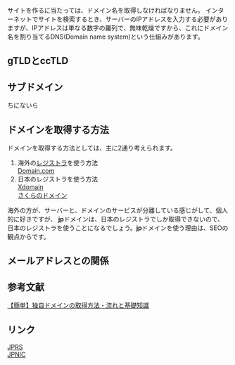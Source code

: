 サイトを作るに当たっては、ドメイン名を取得しなければなりません。
インターネットでサイトを検索するとき、サーバーのIPアドレスを入力する必要がありますが、IPアドレスは単なる数字の羅列で、無味乾燥ですから、これにドメイン名を割り当てるDNS(Domain name system)という仕組みがあります。
## gTLDとccTLD
## サブドメイン
ちにないら
## ドメインを取得する方法
ドメインを取得する方法としては、主に2通り考えられます。

1. 海外の<a href="https://en.wikipedia.org/wiki/Domain_name_registrar">レジストラ</a>を使う方法<br>
<a href="https://www.domain.com">Domain.com</a>
2. 日本のレジストラを使う方法<br>
<a href="https://www.xdomain.ne.jp/">Xdomain</a>  
<a href="https://domain.sakura.ad.jp/">さくらのドメイン</a>  


海外の方が、サーバーと、ドメインのサービスが分離している感じがして、個人的に好きですが、 **jp**ドメインは、日本のレジストラでしか取得できないので、日本のレジストラを使うことになるでしょう。**jp**ドメインを使う理由は、SEOの観点からです。
## メールアドレスとの関係


## 参考文献
<a href="https://www.kagoya.jp/howto/webhomepage/02/">【簡単】独自ドメインの取得方法・流れと基礎知識</a>
## リンク
<a href="https://jprs.jp/">JPRS</a>  
<a href="https://www.nic.ad.jp/ja/">JPNIC</a>  



